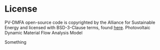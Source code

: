 
License
=======

PV-DMFA open-source code is copyrighted by the Alliance for Sustainable Energy and licensed with BSD-3-Clause terms, found [here](https://github.com/NREL/PV-DMFA/blob/main/LICENSE.md).
Photovoltaic Dynamic Material Flow Analysis Model

Something